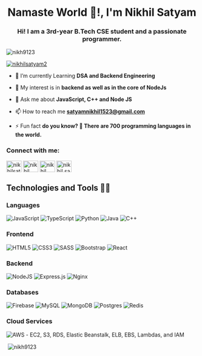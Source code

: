 <h1 align="center">Namaste World 👋!, I'm Nikhil Satyam</h1>
<h3 align="center">Hi! I am a 3rd-year B.Tech CSE student and a passionate programmer.</h3>

<p align="left"> <img src="https://komarev.com/ghpvc/?username=nikh9123&label=Profile%20views&color=0e75b6&style=flat" alt="nikh9123" /> </p>

<p align="left"> <a href="https://twitter.com/nikhilsatyam2" target="blank"><img src="https://img.shields.io/twitter/follow/nikhilsatyam2?logo=twitter&style=for-the-badge" alt="nikhilsatyam2" /></a> </p>

- 🔭 I’m currently Learning **DSA and Backend Engineering**

- 🌱 My interest is in **backend as well as in the core of NodeJs**

- 💬 Ask me about **JavaScript, C++ and Node JS**

- 📫 How to reach me **satyamnikhil1523@gmail.com**

- ⚡ Fun fact **do you know? 🤔 There are 700 programming languages in the world.**

<h3 align="left">Connect with me:</h3>
<p align="left">
<a href="https://twitter.com/nikhilsatyam2" target="blank"><img align="center" src="https://raw.githubusercontent.com/rahuldkjain/github-profile-readme-generator/master/src/images/icons/Social/twitter.svg" alt="nikhilsatyam2" height="30" width="40" /></a>
<a href="https://www.linkedin.com/in/nikhil-satyam-86a530227/" target="blank"><img align="center" src="https://raw.githubusercontent.com/rahuldkjain/github-profile-readme-generator/master/src/images/icons/Social/linked-in-alt.svg" alt="nikhil satyam" height="30" width="40" /></a>
<a href="https://fb.com/nikhil satyam" target="blank"><img align="center" src="https://raw.githubusercontent.com/rahuldkjain/github-profile-readme-generator/master/src/images/icons/Social/facebook.svg" alt="nikhil satyam" height="30" width="40" /></a>
<a href="https://instagram.com/nikhil.satyam.92" target="blank"><img align="center" src="https://raw.githubusercontent.com/rahuldkjain/github-profile-readme-generator/master/src/images/icons/Social/instagram.svg" alt="nikhil.satyam.92" height="30" width="40" /></a>
</p>

## Technologies and Tools 👨‍💻

### Languages
![JavaScript](https://img.shields.io/badge/javascript-%23323330.svg?style=for-the-badge&logo=javascript&logoColor=%23F7DF1E) ![TypeScript](https://img.shields.io/badge/typescript-%23007ACC.svg?style=for-the-badge&logo=typescript&logoColor=white) ![Python](https://img.shields.io/badge/python-%2314354C.svg?style=for-the-badge&logo=python&logoColor=white) ![Java](https://img.shields.io/badge/java-%23ED8B00.svg?style=for-the-badge&logo=openjdk&logoColor=white) ![C++](https://img.shields.io/badge/c++-%2300599C.svg?style=for-the-badge&logo=c%2B%2B&logoColor=white)

### Frontend
![HTML5](https://img.shields.io/badge/html5-%23E34F26.svg?style=for-the-badge&logo=html5&logoColor=white) ![CSS3](https://img.shields.io/badge/css3-%231572B6.svg?style=for-the-badge&logo=css3&logoColor=white) ![SASS](https://img.shields.io/badge/SASS-hotpink.svg?style=for-the-badge&logo=SASS&logoColor=white) ![Bootstrap](https://img.shields.io/badge/bootstrap-%23563D7C.svg?style=for-the-badge&logo=bootstrap&logoColor=white) ![React](https://img.shields.io/badge/react-%2320232a.svg?style=for-the-badge&logo=react&logoColor=%2361DAFB)

### Backend
![NodeJS](https://img.shields.io/badge/node.js-%2343853D.svg?style=for-the-badge&logo=node-dot-js&logoColor=white) ![Express.js](https://img.shields.io/badge/express.js-%23404d59.svg?style=for-the-badge&logo=express&logoColor=%2361DAFB) ![Nginx](https://img.shields.io/badge/nginx-%23009639.svg?style=for-the-badge&logo=nginx&logoColor=white) 

### Databases
![Firebase](https://img.shields.io/badge/firebase-%23039BE5.svg?style=for-the-badge&logo=firebase) ![MySQL](https://img.shields.io/badge/mysql-%2300f.svg?style=for-the-badge&logo=mysql&logoColor=white) ![MongoDB](https://img.shields.io/badge/MongoDB-%234ea94b.svg?style=for-the-badge&logo=mongodb&logoColor=white) ![Postgres](https://img.shields.io/badge/postgres-%23316192.svg?style=for-the-badge&logo=postgresql&logoColor=white) ![Redis](https://img.shields.io/badge/redis-%23DD0031.svg?style=for-the-badge&logo=redis&logoColor=white) 

### Cloud Services
![AWS](https://img.shields.io/badge/AWS-%23FF9900.svg?style=for-the-badge&logo=amazon-aws&logoColor=white) - EC2, S3, RDS, Elastic Beanstalk, ELB, EBS, Lambdas, and IAM

<p>&nbsp;<img align="center" src="https://github-readme-stats.vercel.app/api?username=nikh9123&show_icons=true&locale=en" alt="nikh9123" /></p>
